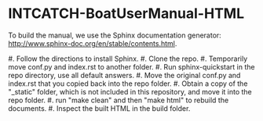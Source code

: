 # INTCATCH-BoatUserManual-HTML

To build the manual, we use the Sphinx documentation generator: http://www.sphinx-doc.org/en/stable/contents.html.

#. Follow the directions to install Sphinx.
#. Clone the repo.
#. Temporarily move conf.py and index.rst to another folder.
#. Run sphinx-quickstart in the repo directory, use all default answers.
#. Move the original conf.py and index.rst that you copied back into the repo folder.
#. Obtain a copy of the "\_static" folder, which is not included in this repository, and move it into the repo folder.
#. run "make clean" and then "make html" to rebuild the documents.
#. Inspect the built HTML in the build folder.